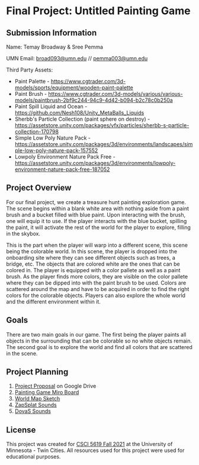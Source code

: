 # Final Project: Untitled Painting Game


## Submission Information

Name: Temay Broadway & Sree Pemma

UMN Email: broad093@umn.edu // pemma003@umn.edu

Third Party Assets:
-  Paint Palette - https://www.cgtrader.com/3d-models/sports/equipment/wooden-paint-palette
-  Paint Brush - https://www.cgtrader.com/3d-models/various/various-models/paintbrush-2bf9c244-94c9-4d42-b094-b2c78c0b250a
-  Paint Spill Liquid and Ocean - https://github.com/Nesh108/Unity_MetaBalls_Liquids
-  Sherbb's Particle Collection (paint sphere on destroy) - https://assetstore.unity.com/packages/vfx/particles/sherbb-s-particle-collection-170798
-  Simple Low Poly Nature Pack - https://assetstore.unity.com/packages/3d/environments/landscapes/simple-low-poly-nature-pack-157552
-  Lowpoly Environment Nature Pack Free - https://assetstore.unity.com/packages/3d/environments/lowpoly-environment-nature-pack-free-187052

## Project Overview
For our final project, we create a treasure hunt painting exploration game. The scene begins within a blank white area with nothing aside from a paint brush and a bucket filled with blue paint. Upon interacting with the brush, one will equip it to use. If the player interacts with the blue bucket, spilling the paint, it will activate the rest of the world for the player to explore, filling in the skybox.

This is the part when the player will warp into a different scene, this scene being the colorable world. In this scene, the player is dropped into the onboarding site where they can see different objects such as trees, a bridge, etc. The objects that are colored white are the ones that can be colored in. The player is equipped with a color pallete as well as a paint brush. As the player finds more colors, they are visible on the color pallete where they can be dipped into with the paint brush to be used. Colors are scattered around the map and have to be acquired in order to find the right colors for the colorable objects. Players can also explore the whole world and the different environment within it.

## Goals
There are two main goals in our game. The first being the player paints all objects in the surrounding that can be colorable so no white objects remain. The second goal is to explore the world and find all colors that are scattered in the scene. 

## Project Planning

1. [Project Proposal](https://docs.google.com/document/d/1rsH7jm487dvGhBH1pjfRIxznr1u2ky4cdERGmwQGWoc/edit) on Google Drive
2. [Painting Game Miro Board](https://miro.com/app/board/uXjVOeEMkCg=/)
3. [World Map Sketch](https://1drv.ms/u/s!AsiU_Jb8KoImgplYMBvqGcwY28NvBQ?e=HDBcNx)
4. [ZapSplat Sounds](https://www.zapsplat.com/sound-effect-categories/)
5. [DovaS Sounds](https://dova-s.jp/)

## License

This project was created for [CSCI 5619 Fall 2021](https://canvas.umn.edu/courses/268490) at the University of Minnesota - Twin Cities. All resources used for this project were used for educational purposes.
